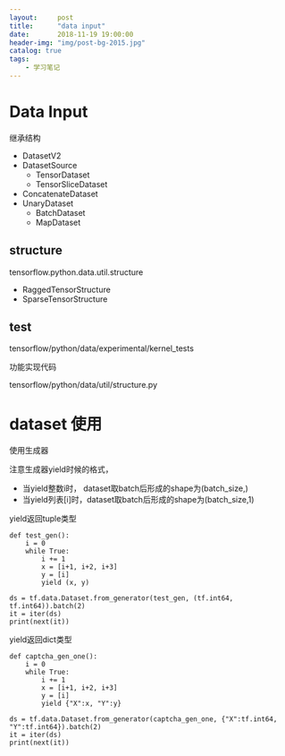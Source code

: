 ```yaml
---
layout:     post
title:      "data input"
date:       2018-11-19 19:00:00
header-img: "img/post-bg-2015.jpg"
catalog: true
tags:
    - 学习笔记
---
```


# Data Input


继承结构
- DatasetV2
- DatasetSource
    - TensorDataset
    - TensorSliceDataset
- ConcatenateDataset
- UnaryDataset
    - BatchDataset
    - MapDataset


## structure 

tensorflow.python.data.util.structure

- RaggedTensorStructure
- SparseTensorStructure

## test

tensorflow/python/data/experimental/kernel_tests

功能实现代码

tensorflow/python/data/util/structure.py


# dataset 使用

使用生成器 

注意生成器yield时候的格式， 
- 当yield整数i时， dataset取batch后形成的shape为(batch_size,)
- 当yield列表[i]时，dataset取batch后形成的shape为(batch_size,1)

yield返回tuple类型
```
def test_gen():
    i = 0 
    while True:
        i += 1
        x = [i+1, i+2, i+3]
        y = [i] 
        yield (x, y)

ds = tf.data.Dataset.from_generator(test_gen, (tf.int64, tf.int64)).batch(2)
it = iter(ds)
print(next(it))
```

yield返回dict类型
```
def captcha_gen_one():
    i = 0 
    while True:
        i += 1
        x = [i+1, i+2, i+3]
        y = [i] 
        yield {"X":x, "Y":y}

ds = tf.data.Dataset.from_generator(captcha_gen_one, {"X":tf.int64, "Y":tf.int64}).batch(2)
it = iter(ds)
print(next(it))
```

